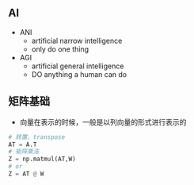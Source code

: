 ## AI

+ ANI
  + artificial narrow intelligence
  + only do one thing
+ AGI
  + artificial general intelligence
  + DO anything a human can do

## 矩阵基础

+ 向量在表示的时候，一般是以列向量的形式进行表示的

```python
# 转置，transpose
AT = A.T
# 矩阵乘法
Z = np.matmul(AT,W)
# or
Z = AT @ W
```
